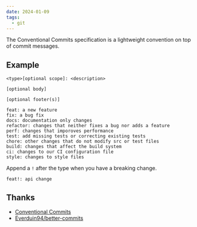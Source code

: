 ```yaml
---
date: 2024-01-09
tags:
  - git
---
```


The Conventional Commits specification is a lightweight convention on top of commit messages.

## Example

```git
<type>[optional scope]: <description>

[optional body]

[optional footer(s)]
```

```git
feat: a new feature
fix: a bug fix
docs: documentation only changes
refactor: changes that neither fixes a bug nor adds a feature
perf: changes that imporoves performance
test: add missing tests or correcting existing tests
chore: other changes that do not modify src or test files
build: changes that affect the build system
ci: changes to our CI configuration file
style: changes to style files
```

Append a `!` after the type when you have a breaking change.

```git
feat!: api change
```

## Thanks

- [Conventional Commits](https://www.conventionalcommits.org/en/v1.0.0/)
- [Everduin94/better-commits](https://github.com/Everduin94/better-commits#-default-json-config)
